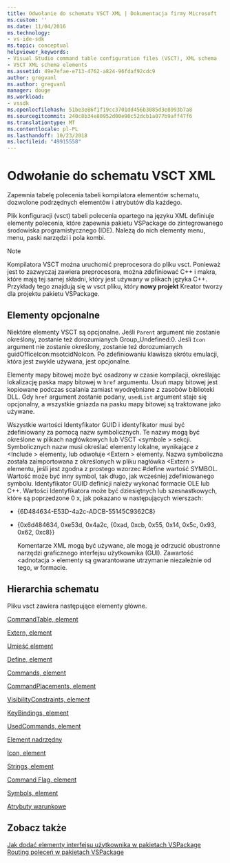 ```yaml
---
title: Odwołanie do schematu VSCT XML | Dokumentacja firmy Microsoft
ms.custom: ''
ms.date: 11/04/2016
ms.technology:
- vs-ide-sdk
ms.topic: conceptual
helpviewer_keywords:
- Visual Studio command table configuration files (VSCT), XML schema
- VSCT XML schema elements
ms.assetid: 49e7efae-e713-4762-a824-96fdaf92cdc9
author: gregvanl
ms.author: gregvanl
manager: douge
ms.workload:
- vssdk
ms.openlocfilehash: 51be3e86f1f19cc3701dd456b3085d3e8993b7a8
ms.sourcegitcommit: 240c8b34e80952d00e90c52dcb1a077b9aff47f6
ms.translationtype: MT
ms.contentlocale: pl-PL
ms.lasthandoff: 10/23/2018
ms.locfileid: "49915558"
---
```

# <a name="vsct-xml-schema-reference"></a>Odwołanie do schematu VSCT XML
Zapewnia tabelę polecenia tabeli kompilatora elementów schematu, dozwolone podrzędnych elementów i atrybutów dla każdego.  
  
 Plik konfiguracji (vsct) tabeli polecenia opartego na języku XML definiuje elementy polecenia, które zapewnia pakietu VSPackage do zintegrowanego środowiska programistycznego (IDE). Należą do nich elementy menu, menu, paski narzędzi i pola kombi.  
  
> [!NOTE]
>  Kompilatora VSCT można uruchomić preprocesora do pliku vsct. Ponieważ jest to zazwyczaj zawiera preprocesora, można zdefiniować C++ i makra, które mają tej samej składni, który jest używany w plikach języka C++. Przykłady tego znajdują się w vsct pliku, który **nowy projekt** Kreator tworzy dla projektu pakietu VSPackage.  
  
## <a name="optional-elements"></a>Elementy opcjonalne  
 Niektóre elementy VSCT są opcjonalne. Jeśli `Parent` argument nie zostanie określony, zostanie też dorozumianych Group_Undefined:0. Jeśli `Icon` argument nie zostanie określony, zostanie też dorozumianych guidOfficeIcon:msotcidNoIcon. Po zdefiniowaniu klawisza skrótu emulacji, która jest zwykle używana, jest opcjonalne.  
  
 Elementy mapy bitowej może być osadzony w czasie kompilacji, określając lokalizację paska mapy bitowej w `href` argumentu. Usuń mapy bitowej jest kopiowane podczas scalania zamiast wyodrębniane z zasobów biblioteki DLL. Gdy `href` argument zostanie podany, `usedList` argument staje się opcjonalny, a wszystkie gniazda na pasku mapy bitowej są traktowane jako używane.  
  
 Wszystkie wartości Identyfikator GUID i identyfikator musi być zdefiniowany za pomocą nazw symbolicznych. Te nazwy mogą być określone w plikach nagłówkowych lub VSCT \<symbole > sekcji. Symbolicznych nazw musi określać elementy lokalne, wynikające z \<Include > elementy, lub odwołuje \<Extern > elementy. Nazwa symboliczna została zaimportowana z określonych w pliku nagłówka \<Extern > elementu, jeśli jest zgodna z prostego wzorzec #define wartość SYMBOL. Wartość może być inny symbol, tak długo, jak wcześniej zdefiniowanego symbolu. Identyfikator GUID definicji należy wykonać formacie OLE lub C++. Wartości Identyfikatora może być dziesiętnych lub szesnastkowych, które są poprzedzone 0 x, jak pokazano w następujących wierszach:  
  
- {6D484634-E53D-4a2c-ADCB-55145C9362C8}  
  
- {0x6d484634, 0xe53d, 0x4a2c, {0xad, 0xcb, 0x55, 0x14, 0x5c, 0x93, 0x62, 0xc8}}  
  
  Komentarze XML mogą być używane, ale mogą je odrzucić obustronne narzędzi graficznego interfejsu użytkownika (GUI). Zawartość \<adnotacja > elementy są gwarantowane utrzymanie niezależnie od tego, w formacie.  
  
## <a name="schema-hierarchy"></a>Hierarchia schematu  
 Pliku vsct zawiera następujące elementy główne.  
  
 [CommandTable, element](../extensibility/commandtable-element.md)  
  
 [Extern, element](../extensibility/extern-element.md)  
  
 [Umieść element](../extensibility/include-element.md)  
  
 [Define, element](../extensibility/define-element.md)  
  
 [Commands, element](../extensibility/commands-element.md)  
  
 [CommandPlacements, element](../extensibility/commandplacements-element.md)  
  
 [VisibilityConstraints, element](../extensibility/visibilityconstraints-element.md)  
  
 [KeyBindings, element](../extensibility/keybindings-element.md)  
  
 [UsedCommands, element](../extensibility/usedcommands-element.md)  
  
 [Element nadrzędny](../extensibility/parent-element.md)  
  
 [Icon, element](../extensibility/icon-element.md)  
  
 [Strings, element](../extensibility/strings-element.md)  
  
 [Command Flag, element](../extensibility/command-flag-element.md)  
  
 [Symbols, element](../extensibility/symbols-element.md)  
  
 [Atrybuty warunkowe](../extensibility/vsct-xml-schema-conditional-attributes.md)  
  
## <a name="see-also"></a>Zobacz także  
 [Jak dodać elementy interfejsu użytkownika w pakietach VSPackage](../extensibility/internals/how-vspackages-add-user-interface-elements.md)   
 [Routing poleceń w pakietach VSPackage](../extensibility/internals/command-routing-in-vspackages.md)